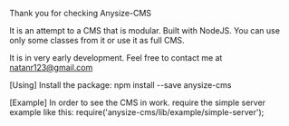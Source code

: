 Thank you for checking Anysize-CMS

It is an attempt to a CMS that is modular. Built with NodeJS. You can use only some classes from it or use it as full CMS.

It is in very early development. Feel free to contact me at natanr123@gmail.com

[Using]
Install the package:
npm install --save anysize-cms

[Example]
In order to see the CMS in work. require the simple server example like this:
require('anysize-cms/lib/example/simple-server');
